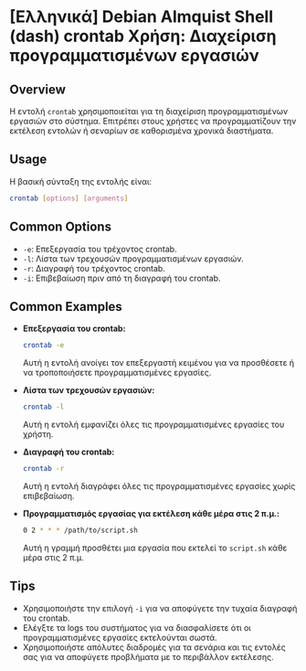 # [Ελληνικά] Debian Almquist Shell (dash) crontab Χρήση: Διαχείριση προγραμματισμένων εργασιών

## Overview
Η εντολή `crontab` χρησιμοποιείται για τη διαχείριση προγραμματισμένων εργασιών στο σύστημα. Επιτρέπει στους χρήστες να προγραμματίζουν την εκτέλεση εντολών ή σεναρίων σε καθορισμένα χρονικά διαστήματα.

## Usage
Η βασική σύνταξη της εντολής είναι:

```bash
crontab [options] [arguments]
```

## Common Options
- `-e`: Επεξεργασία του τρέχοντος crontab.
- `-l`: Λίστα των τρεχουσών προγραμματισμένων εργασιών.
- `-r`: Διαγραφή του τρέχοντος crontab.
- `-i`: Επιβεβαίωση πριν από τη διαγραφή του crontab.

## Common Examples
- **Επεξεργασία του crontab:**
  ```bash
  crontab -e
  ```
  Αυτή η εντολή ανοίγει τον επεξεργαστή κειμένου για να προσθέσετε ή να τροποποιήσετε προγραμματισμένες εργασίες.

- **Λίστα των τρεχουσών εργασιών:**
  ```bash
  crontab -l
  ```
  Αυτή η εντολή εμφανίζει όλες τις προγραμματισμένες εργασίες του χρήστη.

- **Διαγραφή του crontab:**
  ```bash
  crontab -r
  ```
  Αυτή η εντολή διαγράφει όλες τις προγραμματισμένες εργασίες χωρίς επιβεβαίωση.

- **Προγραμματισμός εργασίας για εκτέλεση κάθε μέρα στις 2 π.μ.:**
  ```bash
  0 2 * * * /path/to/script.sh
  ```
  Αυτή η γραμμή προσθέτει μια εργασία που εκτελεί το `script.sh` κάθε μέρα στις 2 π.μ.

## Tips
- Χρησιμοποιήστε την επιλογή `-i` για να αποφύγετε την τυχαία διαγραφή του crontab.
- Ελέγξτε τα logs του συστήματος για να διασφαλίσετε ότι οι προγραμματισμένες εργασίες εκτελούνται σωστά.
- Χρησιμοποιήστε απόλυτες διαδρομές για τα σενάρια και τις εντολές σας για να αποφύγετε προβλήματα με το περιβάλλον εκτέλεσης.